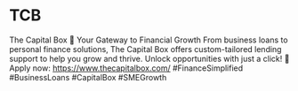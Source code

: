 # TCB
The Capital Box
💼 Your Gateway to Financial Growth
From business loans to personal finance solutions, The Capital Box offers custom-tailored lending support to help you grow and thrive. Unlock opportunities with just a click!
🔗 Apply now: https://www.thecapitalbox.com/
#FinanceSimplified #BusinessLoans #CapitalBox #SMEGrowth
